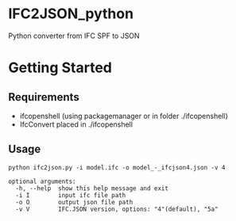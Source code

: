 # IFC2JSON_python
Python converter from IFC SPF to JSON

# Getting Started

## Requirements
- ifcopenshell (using packagemanager or in folder ./ifcopenshell)
- IfcConvert placed in ./ifcopenshell

## Usage
```
python ifc2json.py -i model.ifc -o model_-_ifcjson4.json -v 4
```
```
optional arguments:
  -h, --help  show this help message and exit
  -i I        input ifc file path
  -o O        output json file path
  -v V        IFC.JSON version, options: "4"(default), "5a"
```
